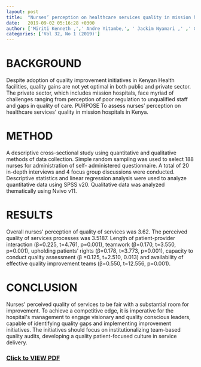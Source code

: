 ```yaml
---
layout: post
title:  "Nurses’ perception on healthcare services quality in mission hospitals in Kiambu County, Kenya"
date:   2019-09-02 05:16:28 +0300
author: ['Miriti Kenneth ,',' Andre Yitambe,', ' Jackim Nyamari ,' ,' Gilbert Koome']
categories: ['Vol 32, No 1 (2019)']
---
```


# BACKGROUND
Despite adoption of quality improvement initiatives in Kenyan Health facilities, quality
gains are not yet optimal in both public and private sector. The private sector, which includes
mission hospitals, face myriad of challenges ranging from perception of poor regulation to
unqualified staff and gaps in quality of care.
PURPOSE
To assess nurses’ perception on healthcare services' quality in mission hospitals in Kenya.
# METHOD
A descriptive cross-sectional study using quantitative and qualitative methods of data
collection. Simple random sampling was used to select 188 nurses for administration of self-
administered questionnaire. A total of 20 in-depth interviews and 4 focus group discussions were
conducted. Descriptive statistics and linear regression analysis were used to analyze quantitative
data using SPSS v20. Qualitative data was analyzed thematically using Nvivo v11.
# RESULTS
Overall nurses' perception of quality of services was 3.62. The perceived quality of
services processes was 3.5187. Length of patient-provider interaction (β=0.225, t=4.761, p=0.001),
teamwork (β=0.170, t=3.550, p=0.001), upholding patients’ rights (β=0.178, t=3.773, p=0.001),
capacity to conduct quality assessment (β =0.125, t=2.510, 0.013) and availability of effective
quality improvement teams (β=0.550, t=12.556, p=0.001).
# CONCLUSION
Nurses' perceived quality of services to be fair with a substantial room for improvement.
To achieve a competitive edge, it is imperative for the hospital's management to engage visionary
and quality conscious leaders, capable of identifying quality gaps and implementing improvement
initiatives. The initiatives should focus on institutionalizing team-based quality audits, developing
a quality patient-focused culture in service delivery.

### [Click to VIEW PDF]({{site.url}}/assets/Nurses-kiambu.pdf)